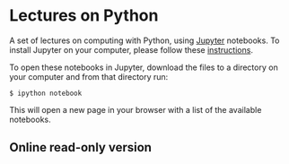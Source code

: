 # Lectures on Python

A set of lectures on computing with Python, using [Jupyter](https://jupyter.org) notebooks. To install Jupyter on your computer, please follow these [instructions](http://jupyter.readthedocs.io/en/latest/install.html).

To open these notebooks in Jupyter, download the files to a directory on your computer and from that directory run:

```shell
$ ipython notebook
```

This will open a new page in your browser with a list of the available notebooks.

## Online read-only version

